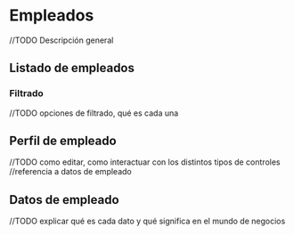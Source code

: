 # Empleados

//TODO Descripción general

## Listado de empleados

### Filtrado

//TODO opciones de filtrado, qué es cada una

## Perfil de empleado

//TODO como editar, como interactuar con los distintos tipos de controles
//referencia a datos de empleado

## Datos de empleado

//TODO explicar qué es cada dato y qué significa en el mundo de negocios